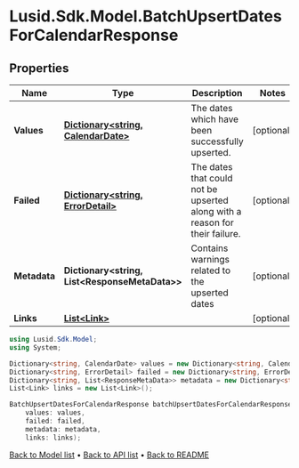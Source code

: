 # Lusid.Sdk.Model.BatchUpsertDatesForCalendarResponse

## Properties

Name | Type | Description | Notes
------------ | ------------- | ------------- | -------------
**Values** | [**Dictionary&lt;string, CalendarDate&gt;**](CalendarDate.md) | The dates which have been successfully upserted. | [optional] 
**Failed** | [**Dictionary&lt;string, ErrorDetail&gt;**](ErrorDetail.md) | The dates that could not be upserted along with a reason for their failure. | [optional] 
**Metadata** | **Dictionary&lt;string, List&lt;ResponseMetaData&gt;&gt;** | Contains warnings related to the upserted dates | [optional] 
**Links** | [**List&lt;Link&gt;**](Link.md) |  | [optional] 

```csharp
using Lusid.Sdk.Model;
using System;

Dictionary<string, CalendarDate> values = new Dictionary<string, CalendarDate>();
Dictionary<string, ErrorDetail> failed = new Dictionary<string, ErrorDetail>();
Dictionary<string, List<ResponseMetaData>> metadata = new Dictionary<string, List<ResponseMetaData>>();
List<Link> links = new List<Link>();

BatchUpsertDatesForCalendarResponse batchUpsertDatesForCalendarResponseInstance = new BatchUpsertDatesForCalendarResponse(
    values: values,
    failed: failed,
    metadata: metadata,
    links: links);
```

[Back to Model list](../README.md#documentation-for-models) &#8226; [Back to API list](../README.md#documentation-for-api-endpoints) &#8226; [Back to README](../README.md)
